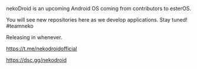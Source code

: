 nekoDroid is an upcoming Android OS coming from contributors to esterOS.

You will see new repositories here as we develop applications. Stay tuned! #teamneko

Releasing in whenever.

https://t.me/nekodroidofficial

https://dsc.gg/nekodroid

